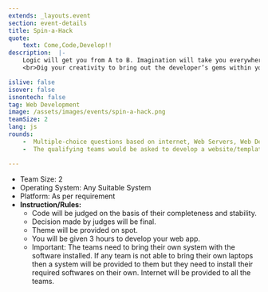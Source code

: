 ```yaml
---
extends: _layouts.event
section: event-details
title: Spin-a-Hack
quote:
    text: Come,Code,Develop!!
description:  |-
    Logic will get you from A to B. Imagination will take you everywhere. So, get ready to bring your rubies on the rail.
    <br>Dig your creativity to bring out the developer’s gems within you. Boost your creativity to get Sankalan schatz.

islive: false
isover: false
isnontech: false
tag: Web Development
image: /assets/images/events/spin-a-hack.png
teamSize: 2
lang: js
rounds:
    -  Multiple-choice questions based on internet, Web Servers, Web Development, HTML, CSS &JavaScript and PHP.
    -  The qualifying teams would be asked to develop a website/template as asked and present their project to judges for final evaluation.

---
```

- Team Size: 2
- Operating System: Any Suitable System
- Platform: As per requirement
- **Instruction/Rules:**
    - Code will be judged on the basis of their completeness and stability.
    - Decision made by judges will be final.
    - Theme will be provided on spot.
    - You will be given 3 hours to develop your web app.
    - Important: The teams need to bring their own system with the software installed. If any team is not able to bring their own laptops then a system will be provided to them but they need to install their required softwares on their own. Internet will be provided to all the teams.


